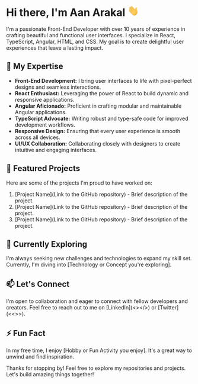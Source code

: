 # Hi there, I'm Aan Arakal <img src="https://raw.githubusercontent.com/ABSphreak/ABSphreak/master/gifs/Hi.gif" width="30px" height="30px"></h1>

I'm a passionate Front-End Developer with over 10 years of experience in crafting beautiful and functional user interfaces. I specialize in React, TypeScript, Angular, HTML, and CSS. My goal is to create delightful user experiences that leave a lasting impact.

## 🚀 My Expertise

- **Front-End Development:** I bring user interfaces to life with pixel-perfect designs and seamless interactions.
- **React Enthusiast:** Leveraging the power of React to build dynamic and responsive applications.
- **Angular Aficionado:** Proficient in crafting modular and maintainable Angular applications.
- **TypeScript Advocate:** Writing robust and type-safe code for improved development workflows.
- **Responsive Design:** Ensuring that every user experience is smooth across all devices.
- **UI/UX Collaboration:** Collaborating closely with designers to create intuitive and engaging interfaces.

## 🔭 Featured Projects

Here are some of the projects I'm proud to have worked on:

1. [Project Name](Link to the GitHub repository) - Brief description of the project.
2. [Project Name](Link to the GitHub repository) - Brief description of the project.
3. [Project Name](Link to the GitHub repository) - Brief description of the project.

## 🌱 Currently Exploring

I'm always seeking new challenges and technologies to expand my skill set. Currently, I'm diving into [Technology or Concept you're exploring].

## 📫 Let's Connect

I'm open to collaboration and eager to connect with fellow developers and creators. Feel free to reach out to me on [LinkedIn](<></>) or [Twitter](<<>>).

## ⚡ Fun Fact

In my free time, I enjoy [Hobby or Fun Activity you enjoy]. It's a great way to unwind and find inspiration.

Thanks for stopping by! Feel free to explore my repositories and projects. Let's build amazing things together!
